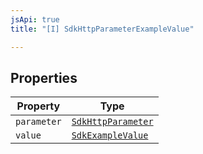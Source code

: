 ```yaml
---
jsApi: true
title: "[I] SdkHttpParameterExampleValue"

---
```

## Properties

| Property | Type |
| ------ | ------ |
| `parameter` | [`SdkHttpParameter`](../type-aliases/SdkHttpParameter.md) |
| `value` | [`SdkExampleValue`](../type-aliases/SdkExampleValue.md) |
